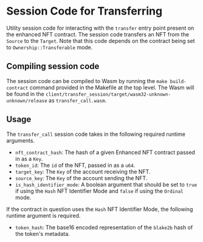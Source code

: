 # Session Code for Transferring

Utility session code for interacting with the `transfer` entry point present on the enhanced NFT contract. The session code transfers an NFT from the `Source` to the `Target`. Note that this code depends on the contract being set to `Ownership::Transferable` mode.

## Compiling session code

The session code can be compiled to Wasm by running the `make build-contract` command provided in the Makefile at the top level.
The Wasm will be found in the `client/transfer_session/target/wasm32-unknown-unknown/release` as `transfer_call.wasm`.

## Usage

The `transfer_call` session code takes in the following required runtime arguments.

* `nft_contract_hash`: The hash of a given Enhanced NFT contract passed in as a `Key`.
* `token_id`: The `id` of the NFT, passed in as a `u64`.
* `target_key`: The `Key` of the account receiving the NFT. 
* `source_key`: The `Key` of the account sending the NFT.
* `is_hash_identifier_mode`: A boolean argument that should be set to `true` if using the `Hash` NFT Identifier Mode and `false` if using the `Ordinal` mode.

If the contract in question uses the `Hash` NFT Identifier Mode, the following runtime argument is required.

* `token_hash`: The base16 encoded representation of the `blake2b` hash of the token's metadata.
